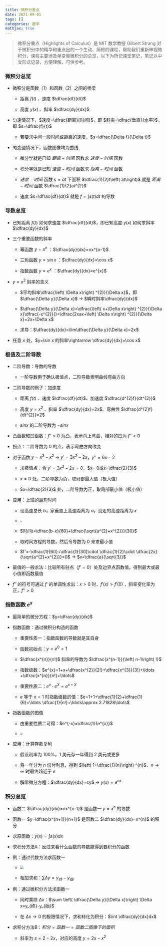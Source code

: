 ```yaml
---
title: 微积分重点
date: 2021-09-01
tags: []
categories: 数学
mathjax: true
---
```


> 微积分重点（Highlights of Calculus）是 MIT 数学教授 Gilbert Strang 对于微积分中的精华和重点出的一个生动、简短的课程，帮助我们重新审视微积分，课程主要涉及单变量微积分的总览，以下为所记课堂笔记，笔记以中文形式记录，方便理解，可供参考。

<!--more-->

### 微积分总览

- 微积分是函数（1）和函数（2）之间的桥梁
  
  - 距离 $f\left( t\right)$ 、速度 $\dfrac{df}{dt}$
  
  - 高度 $y\left( x\right)$ 、斜率 $\dfrac{dy}{dx}$

- 匀速情况下，$速度=\dfrac{距离}{时间}$，即 $斜率=\dfrac{垂直}{水平}$，即 $s=\dfrac{f}{t}$
  
  - 若要求中间一段时间或距离的速度，$s=\dfrac{\Delta f}{\Delta t}$

- 匀变速情况下，函数图像均为曲线
  
  - 微分学就是已知 $距离-时间$ 函数求 $速度-时间$ 函数
  
  - 积分学就是已知 $速度-时间$ 函数求 $距离-时间$ 函数
  
  -  $速度-时间$ 函数 $s=at$ 下面积 $\dfrac{1}{2}t\left( at\right)$ 就是 $距离-时间$ 函数 $\dfrac{1}{2}at^{2}$
  
  - 速度 $s=\dfrac{df}{dt}$ 就是 $f=\int s\left( t\right) dt$ 的导数

### 导数总览

- 已知距离 $f\left( t\right)$  如何求速度 $\dfrac{df}{dt}$，即已知高度 $y\left( x\right)$  如何求斜率 $\dfrac{dy}{dx}$

- 三个重要函数的斜率
  
  - 幂函数 $y=x^{n}$ ：$\dfrac{dy}{dx}=nx^{n-1}$
  
  - 三角函数 $y=\sin x$ ：$\dfrac{dy}{dx}=\cos x$
  
  - 指数函数 $y=e^{x}$ ：$\dfrac{dy}{dx}=e^{x}$

- $y=x^2$ 斜率的含义
  
  - $平均斜率\dfrac{\left( \Delta x\right) ^{2}}{\Delta x}$，即 $\dfrac{\Delta y}{\Delta x}$ $\rightarrow$ $瞬时斜率\dfrac{dy}{dx}$
  
  - $\dfrac{\Delta y}{\Delta x}=\dfrac{\left( x+\Delta x\right) ^{2}}{\Delta x}\dfrac{-x^{2}}{}=\dfrac{2xax+\left( \Delta x\right) ^{2}}{\Delta x}=2x+\Delta x$
  
  - 求导：$\dfrac{dy}{dx}=\lim\dfrac{\Delta y}{\Delta x}=2x$

- 任意 $x$ 处，$y=\sin x 的斜率\rightarrow \dfrac{dy}{dx}=\cos x$

### 极值及二阶导数

- 二阶导数：导数的导数

  - 一阶导数用于确认极值点，二阶导数表明曲线弯曲方向

- 二阶导数的例子：加速度

  - 距离 $f\left( t\right)$ 、速度 $\dfrac{df}{dt}$、加速度 $\dfrac{d^{2}f}{dt^{2}}$
  
  - 高度 $y=x^2$ 、斜率 $\dfrac{dy}{dx}=2x$、弯曲性 $\dfrac{d^{2}f}{dt^{2}}=2$
  
  - $sinx$ 的二阶导数为 $-sinx$

- 凸函数和凹函数：$f'' >0$ 为凸，表示向上弯曲，相对的凹为 $f'' <0$

- 拐点：二阶导数为 0 的点，表示弯曲方向改变

- 对于函数 $y=x^{3}-x^{2}$ $\rightarrow$ $y'=3x^{2}-2x$，$y''=6x-2$

  - 求极值点：令 $y'=3x^{2}-2x=0$，$x= 0或x=\dfrac{2}{3}$
  
  - $x=0$ 处，二阶导数为负，取局部最大值（极大值）
  
  - $x=\dfrac{2}{3}$ 处，二阶导数为正，取局部最小值（极小值）

- 应用：上班的最短时间

  - 设高速总长 $b$，家垂直上高速距离为 $a$，没走的高速距离为 $x$

  - <img src="https://cdn.jsdelivr.net/gh/Bezhuang/Imgbed/blogimg/%E5%BE%AE%E7%A7%AF%E5%88%86%E9%87%8D%E7%82%B901.png" style="zoom: 33%;" />

  - $时间t=\dfrac{b-x}{60}+\dfrac{\sqrt{a^{2}+x^{2}}}{30}$
  
  - 取时间方程的导数，然后令导数为 0 来求最小值
  
  - $f'=-\dfrac{1}{60}+\dfrac{1}{30}\cdot \dfrac{1}{2}\cdot \dfrac{2x}{\sqrt{a^{2}+x^{2}}}=0$ $\rightarrow$ $x=\dfrac{a}{\sqrt{3}}$

- 最值的一般求法：比较所有驻点（$f'=0$）处及边界点函数值，得到最大或最小值即函数最值

- $f''$ 的符号可通过 $f'$ 的单调性求出：$x>0$ 时，$f'(x)>f'(0)$ ，斜率变化率为正，$f''>0$

### 指数函数 $e^x$

- 最简单的微分方程：$y=\dfrac{dy}{dx}$

- 指数函数：通过微积分构造的函数
  
  - 重要性质一：指数函数的导数就是其自身
  
  - 函数初始点：$y=e^{0}=1$
  
  - $\dfrac{x^{n}}{n!}$ 斜率的导数为 $\dfrac{x^{n-1}}{\left( n-1\right) !}$
  
  - 指数级数：$e^{x}=1+x+\dfrac{x^{2}}{2!}+\dfrac{x^{3}}{3!}+\ldots +\dfrac{x^{n}}{n!}+\ldots$
  
  - 重要性质二：$e^{x}\cdot e^{X}=e^{x+X}$
  
  - $e$ 等于 $x=1$ 时指数级数的值：$e=1+1+\dfrac{1}{2}+\dfrac{1}{6}+\ldots \dfrac{1}{n!}+\ldots\approx 2.71828\ldots$

- 指数函数的图像
  
  - 由重要性质二可得：$e^{-x}=\dfrac{1}{e^{x}}$
  
  - <img src="https://cdn.jsdelivr.net/gh/Bezhuang/Imgbed/blogimg/%E5%BE%AE%E7%A7%AF%E5%88%86%E9%87%8D%E7%82%B902.png" style="zoom:50%;" />

- 应用：计算存款复利
  
  - 假设利率为 100%，1 美元存一年得到 2 美元或更多
  
  - 将一年分为 n 份付利息，得到 $\left( 1+\dfrac{1}{n}\right) ^{n}$，$n\rightarrow \infty$ 时最终趋近于 $e$

  - 解常微分方程：$\dfrac{dy}{dx}=cy$ $\rightarrow$ $y\left( x\right) =e^{cx}$

### 积分总览

- 函数二 $\dfrac{dy}{dx}=nx^{n-1}$ 是函数一 $y=x^{n}$ 的导数

- 函数一 $y=\dfrac{x^{n+1}}{n+1}$ 是函数二 $\dfrac{dy}{dx}=x^{n}$ 的积分

- 求原函数：$y\left( x\right) =\int s\left( x\right) dx$

- 求积分方法A：反过来看什么函数的导数能得到要积分的函数

- 例：通过代数方法求函数一
  
  - <img src="https://cdn.jsdelivr.net/gh/Bezhuang/Imgbed/blogimg/%E5%BE%AE%E7%A7%AF%E5%88%86%E9%87%8D%E7%82%B903.png" style="zoom:67%;" />
  
  - 相加求和：$\sum \Delta y=y_{终}-y_{始}$

- 例：通过微积分方法求函数一
  
  - 同时乘除 $\Delta x$：$\sum \left( \dfrac{\Delta y}{\Delta x}\right) \Delta x=y_{终}-y_{始}$
  
  - 在 $\Delta x\rightarrow 0$ 的极限情况下，求和转化为积分：$\int \dfrac{dy}{dx}dx$

- 求积分方法B：$积分=函数一=函数二图像下的面积$
  
  - 斜率为 $s=2-2x$，对应的高度 $y=2x-x^2$
